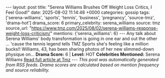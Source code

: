 --- layout: post title: "Serena Williams Brushes Off Weight Loss Critics, I Feel Good!" date: 2025-08-02 11:14:48 +0000 categories: gossip tags: ['serena-williams', 'sports', 'tennis', 'business', 'pregnancy', 'source-tmz', 'drama-hot'] drama_score: 6 primary_celebrity: serena_williams source: tmz source_url: "https://www.tmz.com/2025/08/02/serena-williams-response-weight-loss-criticism/" mentions: {'serena_williams': 6} --- Any talk about Serena Williams' body transformation is going in one ear and out the other ... 'cause the tennis legend tells TMZ Sports she's feeling like a million bucks!! Williams, 43, has been sharing photos of her new slimmed-down physique on… **Drama Score:** 6 | **Level:** HOT **Celebrities Mentioned:** Serena Williams [Read full article at Tmz](https://www.tmz.com/2025/08/02/serena-williams-response-weight-loss-criticism/) --- *This post was automatically generated from RSS feeds. Drama scores are calculated based on mention frequency and source reliability.*